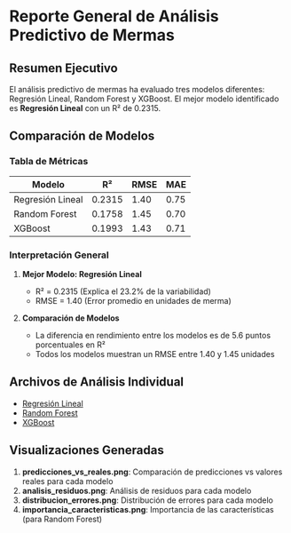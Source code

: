 # Reporte General de Análisis Predictivo de Mermas

## Resumen Ejecutivo

El análisis predictivo de mermas ha evaluado tres modelos diferentes: Regresión Lineal, Random Forest y XGBoost.
El mejor modelo identificado es **Regresión Lineal** con un R² de 0.2315.

## Comparación de Modelos

### Tabla de Métricas
| Modelo | R² | RMSE | MAE |
|--------|-----|------|-----|
| Regresión Lineal | 0.2315 | 1.40 | 0.75 |
| Random Forest | 0.1758 | 1.45 | 0.70 |
| XGBoost | 0.1993 | 1.43 | 0.71 |

### Interpretación General

1. **Mejor Modelo: Regresión Lineal**
   - R² = 0.2315 (Explica el 23.2% de la variabilidad)
   - RMSE = 1.40 (Error promedio en unidades de merma)

2. **Comparación de Modelos**
   - La diferencia en rendimiento entre los modelos es de 5.6 puntos porcentuales en R²
   - Todos los modelos muestran un RMSE entre 1.40 y 1.45 unidades

## Archivos de Análisis Individual
- [Regresión Lineal](modelo_regresión_lineal.md)
- [Random Forest](modelo_random_forest.md)
- [XGBoost](modelo_xgboost.md)

## Visualizaciones Generadas
1. **predicciones_vs_reales.png**: Comparación de predicciones vs valores reales para cada modelo
2. **analisis_residuos.png**: Análisis de residuos para cada modelo
3. **distribucion_errores.png**: Distribución de errores para cada modelo
4. **importancia_caracteristicas.png**: Importancia de las características (para Random Forest)
